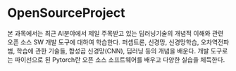 # OpenSourceProject
본 과목에서는 최근 AI분야에서 제일 주목받고 있는 딥러닝기술의 개념적 이해와 관련 오픈 소스 SW 개발 도구에 대하여 학습한다. 퍼셉트론, 신경망, 신경망학습, 오차역전파범, 학습에 관한 기술들, 합성곱 신경망(CNN), 딥러닝 등의 개념을 배운다. 개발 도구로는 파이선으로 된 Pytorch란 오픈 소스 소프트웨어를 배우고 다양한 실습을 체득한다.
